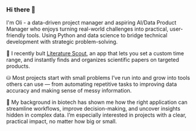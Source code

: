 ### Hi there 👋

I'm Oli - a data-driven project manager and aspiring AI/Data Product Manager who enjoys turning real-world challenges into practical, user-friendly tools. Using Python and data science to bridge technical development with strategic problem-solving.

🔭 I recently bult [Literature Scout](https://github.com/olioschanz/literature-scout.git), an app that lets you set a custom time range, and instantly finds and organizes scientific papers on targeted products.

⛁ Most projects start with small problems I’ve run into and grow into tools others can use — from automating repetitive tasks to improving data accuracy and making sense of messy information.

🌱 My background in biotech has shown me how the right application can streamline workflows, improve decision-making, and uncover insights hidden in complex data. I’m especially interested in projects with a clear, practical impact, no matter how big or small.
